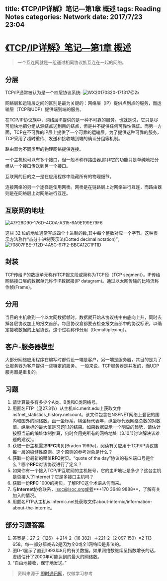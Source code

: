 title: 《TCP/IP详解》笔记—第1章 概述
tags: Reading Notes
categories: Network
date: 2017/7/23 23:04
---

# [《TCP/IP详解》笔记—第1章 概述](http://docs.52im.net/extend/docs/book/tcpip/vol1/1/)
> 一个互连网就是一组通过相同协议族互连在一起的网络。  

## 分层
TCP/IP通常被认为是一个四层协议系统:
![WX20170320-171317@2x](http://oo8snaf4x.bkt.clouddn.com/WX20170320-171317@2x.png?imageView2/0/q/100)

网络层和运输层之间的区别是最为关键的：网络层（IP）提供点到点的服务，而运输层（TCP和UDP）提供端到端的服务。

在TCP/IP协议族中，网络层IP提供的是一种不可靠的服务。也就是说，它只是尽可能快地把分组从源结点送到目的结点，但是并不提供任何可靠性保证。而另一方面，TCP在不可靠的IP层上提供了一个可靠的运输层。为了提供这种可靠的服务，TCP采用了超时重传、发送和接收端到端的确认分组等机制。

路由器为不同类型的物理网络提供连接。

一个主机也可以有多个接口，但一般不称作路由器,除非它的功能只是单纯地把分组从一个接口传送到另一个接口。

互联网的目的之一是在应用程序中隐藏所有的物理细节。

连接网络的另一个途径是使用网桥。网桥是在链路层上对网络进行互连，而路由器则是在网络层上对网络进行互连。

## 互联网的地址
![47F26D90-176D-4C0A-A315-6A9E199E79F6](http://oo8snaf4x.bkt.clouddn.com/47F26D90-176D-4C0A-A315-6A9E199E79F6.png?imageView2/0/q/100)

这些 32 位的地址通常写成四个十进制的数,其中每个整数对应一个字节。这种表示方法称作“点分十进制表示法(Dotted decimal notation)”。
![70807FBE-712D-4A5C-97F2-BBCA12C1F11D](http://oo8snaf4x.bkt.clouddn.com/70807FBE-712D-4A5C-97F2-BBCA12C1F11D.png?imageView2/0/q/100)


## 封装
TCP传给IP的数据单元称作TCP报文段或简称为TCP段（TCP segment）。IP传给网络接口层的数据单元称作IP数据报(IP datagram)。通过以太网传输的比特流称作帧(Frame)。
## 分用
当目的主机收到一个以太网数据帧时，数据就开始从协议栈中由底向上升，同时去掉各层协议加上的报文首部。每层协议盒都要去检查报文首部中的协议标识，以确定接收数据的上层协议。这个过程称作分用（Demultiplexing）。
## 客户-服务器模型
大部分网络应用程序在编写时都假设一端是客户，另一端是服务器，其目的是为了让服务器为客户提供一些特定的服务。
一般来说，TCP服务器是并发的，而UDP服务器是重复的。



## 习题
1. 请计算最多有多少个A类、B类和C类网络号。
2. 用匿名FTP（见27.3节）从主机nic.merit.edu上获取文件nsfnet_statistics_history.netcount。该文件包含在NSFNET网络上登记的国内和国外的网络数。画一坐标系，横坐标代表年，纵坐标代表网络总数的对数值。纵坐标的最大值是习题1.1的结果。如果数据显示一个明显的趋势，请估计按照当前的编址体制推算，何时会用完所有的网络地址（3.10节讨论解决该难题的建议）。
3. 获取一份主机需求**RFC**拷贝[Braden 1989a]，阅读有关应用于TCP/IP协议族每一层的稳健性原则。这个原则的参考对象是什么？
4. 获取一份最新的赋值**RFC**拷贝。“quote of the day”协议的有名端口号是什么？哪个**RFC**对该协议进行了定义？
5. 如果你有一个接入TCP/IP互联网的主机帐号，它的主IP地址是多少？这台主机是否接入了Internet？它是多接口主机吗？
6. 获取一份**RFC** 1000的拷贝，了解RFC这个术语从何而来。
7. 与**Internet**协会联系，isoc@isoc.org或者**+170 3648 9888**，了解有关加入的情况。
8. 用匿名FTP从主机is.internic.net处获取文件about-internic/information-about-the-internic。


## 部分习题答案
1. 答案是：27-2（126）＋214-2（16 382）＋221-2（2 097 150）=2 113 658。每一部分都减去2是因为全0或全1网络ID是非法的。
2. 图D-1显示了直到1993年8月的有关数据。如果网络数继续呈指数增长的话，虚线估计了2000年可能达到的最大的网络数。
3. “自由地接收，保守地发送。”


> 资料来源于 [即时通讯网](http://www.52im.net/)，仅做学习参考  











